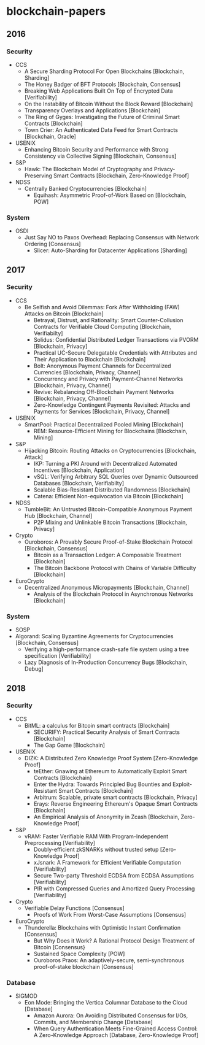 # blockchain-papers

## 2016	

### Security	

- CCS	
  - A Secure Sharding Protocol For Open Blockchains	[Blockchain, Sharding]
  - The Honey Badger of BFT Protocols	[Blockchain, Consensus]
  - Breaking Web Applications Built On Top of Encrypted Data	[Verifiability]
  - On the Instability of Bitcoin Without the Block Reward	[Blockchain]
  - Transparency Overlays and Applications	[Blockchain]
  - The Ring of Gyges: Investigating the Future of Criminal Smart Contracts	[Blockchain]
  - Town Crier: An Authenticated Data Feed for Smart Contracts	[Blockchain, Oracle]
- USENIX	
  - Enhancing Bitcoin Security and Performance with Strong Consistency via Collective Signing	[Blockchain, Consensus]
- S&P	
  - Hawk: The Blockchain Model of Cryptography and Privacy-Preserving Smart Contracts	[Blockchain, Zero-Knowledge Proof]
- NDSS	
  - Centrally Banked Cryptocurrencies	[Blockchain]
	- Equihash: Asymmetric Proof-of-Work Based on	[Blockchain, POW]

### System	
- OSDI	
  - Just Say NO to Paxos Overhead: Replacing Consensus with Network Ordering	[Consensus]
	- Slicer: Auto-Sharding for Datacenter Applications	[Sharding]
## 2017	

### Security	

- CCS	
  - Be Selfish and Avoid Dilemmas: Fork After Withholding (FAW) Attacks on Bitcoin	[Blockchain]
	- Betrayal, Distrust, and Rationality: Smart Counter-Collusion Contracts for Verifiable Cloud Computing	[Blockchain, Verifiabilty]
	- Solidus: Confidential Distributed Ledger Transactions via PVORM	[Blockchain, Privacy]
	- Practical UC-Secure Delegatable Credentials with Attributes and Their Application to Blockchain	[Blockchain]
	- Bolt: Anonymous Payment Channels for Decentralized Currencies	[Blockchain, Privacy, Channel]
	- Concurrency and Privacy with Payment-Channel Networks	[Blockchain, Privacy, Channel]
	- Revive: Rebalancing Off-Blockchain Payment Networks	[Blockchain, Privacy, Channel]
	- Zero-Knowledge Contingent Payments Revisited: Attacks and Payments for Services	[Blockchain, Privacy, Channel]
- USENIX	
  - SmartPool: Practical Decentralized Pooled Mining	[Blockchain]
	- REM: Resource-Efficient Mining for Blockchains	[Blockchain, Mining]
- S&P	
  - Hijacking Bitcoin: Routing Attacks on Cryptocurrencies	[Blockchain, Attack]
	- IKP: Turning a PKI Around with Decentralized Automated Incentives	[Blockchain, Application]
	- vSQL: Verifying Arbitrary SQL Queries over Dynamic Outsourced Databases	[Blockchain, Verifiabilty]
	- Scalable Bias-Resistant Distributed Randomness	[Blockchain]
	- Catena: Efficient Non-equivocation via Bitcoin	[Blockchain]
- NDSS
  - TumbleBit: An Untrusted Bitcoin-Compatible Anonymous Payment Hub	[Blockchain, Channel]
	- P2P Mixing and Unlinkable Bitcoin Transactions	[Blockchain, Privacy]
- Crypto
  - Ouroboros: A Provably Secure Proof-of-Stake Blockchain Protocol	[Blockchain, Consensus]
	- Bitcoin as a Transaction Ledger: A Composable Treatment	[Blockchain]
	- The Bitcoin Backbone Protocol with Chains of Variable Difficulty	[Blockchain]
- EuroCrypto	
  - Decentralized Anonymous Micropayments	[Blockchain, Channel]
	- Analysis of the Blockchain Protocol in Asynchronous Networks	[Blockchain]
	
### System	

 - SOSP	
  - Algorand: Scaling Byzantine Agreements for Cryptocurrencies	[Blockchain, Consensus]
	- Verifying a high-performance crash-safe file system using a tree specification	[Verifiability]
	- Lazy Diagnosis of In-Production Concurrency Bugs	[Blockchain, Debug]
	
## 2018	

### Security	

- CCS	
  - BitML: a calculus for Bitcoin smart contracts	[Blockchain]
	- SECURIFY: Practical Security Analysis of Smart Contracts	[Blockchain]
	- The Gap Game	[Blockchain]
- USENIX	
  - DIZK: A Distributed Zero Knowledge Proof System	[Zero-Knowledge Proof]
	- teEther: Gnawing at Ethereum to Automatically Exploit Smart Contracts	[Blockchain}
	- Enter the Hydra: Towards Principled Bug Bounties and Exploit-Resistant Smart Contracts	[Blockchain]
	- Arbitrum: Scalable, private smart contracts	[Blockchain, Privacy]
	- Erays: Reverse Engineering Ethereum's Opaque Smart Contracts	[Blockchain]
	- An Empirical Analysis of Anonymity in Zcash	[Blockchain, Zero-Knowledge Proof]
- S&P	
  - vRAM: Faster Verifiable RAM With Program-Independent Preprocessing   	[Verifiability]
	- Doubly-efficient zkSNARKs without trusted setup   	[Zero-Knowledge Proof]
	- xJsnark: A Framework for Efficient Verifiable Computation	[Verifiability]
	- Secure Two-party Threshold ECDSA from ECDSA Assumptions	[Verifiability]
	- PIR with Compressed Queries and Amortized Query Processing	[Verifiability]
- Crypto
  - Verifiable Delay Functions	[Consensus]
	- Proofs of Work From Worst-Case Assumptions	[Consensus]
- EuroCrypto	
  - Thunderella: Blockchains with Optimistic Instant Confirmation	[Consensus]
	- But Why Does it Work? A Rational Protocol Design Treatment of Bitcoin	[Consensus}
	- Sustained Space Complexity	[POW]
	- Ouroboros Praos: An adaptively-secure, semi-synchronous proof-of-stake blockchain	[Consensus]

### Database
- SIGMOD	
  - Eon Mode: Bringing the Vertica Columnar Database to the Cloud	[Database]
	- Amazon Aurora: On Avoiding Distributed Consensus for I/Os, Commits, and Membership Change	[Database]
	- When Query Authentication Meets Fine-Grained Access Control: A Zero-Knowledge Approach	[Database, Zero-Knowledge Proof]
